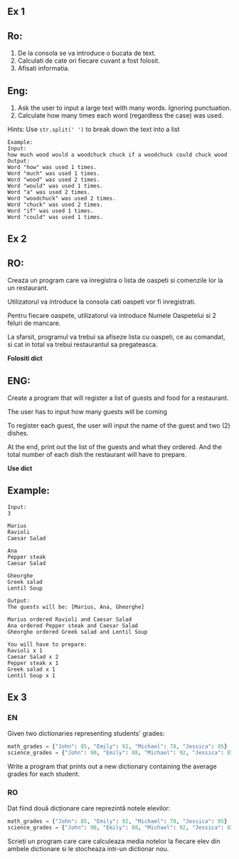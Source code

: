 ## Ex 1

## Ro:

1. De la consola se va introduce o bucata de text.
2. Calculati de cate ori fiecare cuvant a fost folosit.
3. Afisati informatia.

## Eng:

1. Ask the user to input a large text with many words. Ignoring punctuation.
2. Calculate how many times each word (regardless the case) was used.

Hints:
Use `str.split(' ')` to break down the text into a list

````
Example:
Input:
how much wood would a woodchuck chuck if a woodchuck could chuck wood
Output: 
Word "how" was used 1 times.
Word "much" was used 1 times.
Word "wood" was used 2 times.
Word "would" was used 1 times.
Word "a" was used 2 times.
Word "woodchuck" was used 2 times.
Word "chuck" was used 2 times.
Word "if" was used 1 times.
Word "could" was used 1 times.
````

## Ex 2

## RO:

Creaza un program care va inregistra o lista de oaspeti si comenzile lor la un restaurant.

Utilizatorul va introduce la consola cati oaspeti vor fi inregistrati.

Pentru fiecare oaspete, utilizatorul va introduce Numele Oaspetelui si 2 feluri de mancare.

La sfarsit, programul va trebui sa afiseze lista cu oaspeti, ce au comandat, si cat in total va trebui restaurantul sa
pregateasca.

**Folositi dict**

## ENG:

Create a program that will register a list of guests and food for a restaurant.

The user has to input how many guests will be coming

To register each guest, the user will input the name of the guest and two (2) dishes.

At the end, print out the list of the guests and what they ordered. And the total number of each dish the restaurant
will have to prepare.

**Use dict**

## Example:

```
Input:
3

Marius
Ravioli
Caesar Salad

Ana
Pepper steak
Caesar Salad

Gheorghe
Greek salad
Lentil Soup

Output:
The guests will be: [Marius, Ana, Gheorghe]

Marius ordered Ravioli and Caesar Salad 
Ana ordered Pepper steak and Caesar Salad 
Gheorghe ordered Greek salad and Lentil Soup
 
You will have to prepare:
Ravioli x 1
Caesar Salad x 2
Pepper steak x 1
Greek salad x 1
Lentil Soup x 1
```

## Ex 3

### EN

Given two dictionaries representing students' grades:

```python
math_grades = {"John": 85, "Emily": 92, "Michael": 78, "Jessica": 95}
science_grades = {"John": 90, "Emily": 88, "Michael": 92, "Jessica": 87}
```

Write a program that prints out a new dictionary
containing the average grades for each student.

### RO

Dat fiind două dicționare care reprezintă notele elevilor:

```python
math_grades = {"John": 85, "Emily": 92, "Michael": 78, "Jessica": 95}
science_grades = {"John": 90, "Emily": 88, "Michael": 92, "Jessica": 87}
```

Scrieți un program care care calculeaza media notelor la fiecare elev din ambele dictionare si le stocheaza intr-un
dictionar nou.